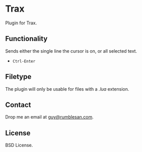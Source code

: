 # Trax

Plugin for Trax.


## Functionality

Sends either the single line the cursor is on, or all selected text.

* `Ctrl-Enter`


## Filetype

The plugin will only be usable for files with a *.lua* extension.


## Contact

Drop me an email at [guy@rumblesan.com](mailto:guy@rumblesan.com).


## License

BSD License.
